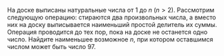 На доске выписаны натуральные числа от $1$ до $n$ ($n > 2$). Рассмотрим 
следующую операцию: стираются два произвольных числа, а вместо них 
на доску выписывается наименьший простой делитель их суммы. Операция 
проводится до тех пор, пока на доске не останется одно число. Найдите 
наименьшее возможное $n$, при котором оставшимся числом может быть число $97$.